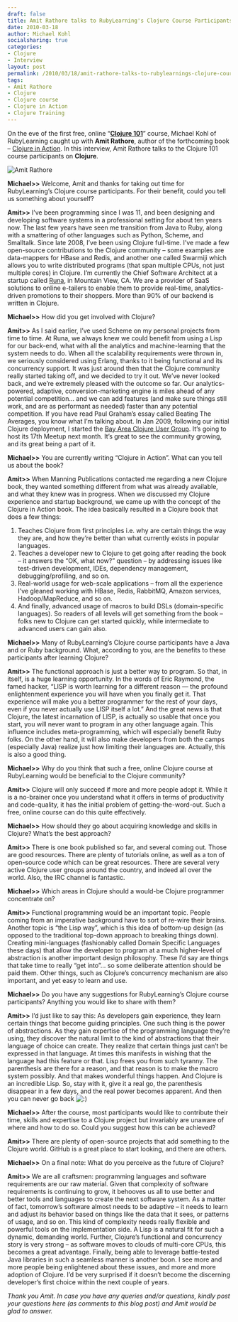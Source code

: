```yaml
---
draft: false
title: Amit Rathore talks to RubyLearning's Clojure Course Participants
date: 2010-03-18
author: Michael Kohl
socialsharing: true
categories:
- Clojure
- Interview
layout: post
permalink: /2010/03/18/amit-rathore-talks-to-rubylearnings-clojure-course-participants/
tags:
- Amit Rathore
- Clojure
- Clojure course
- Clojure in Action
- Clojure Training
---
```

On the eve of the first free, online “**[Clojure
101](http://rubylearning.com/blog/2010/03/09/clojure-101-a-new-course/)**”
course, Michael Kohl of RubyLearning caught up with **Amit Rathore**,
author of the forthcoming book – [Clojure in
Action](http://www.clojureinaction.com/). In this interview, Amit
Rathore talks to the Clojure 101 course participants on **Clojure**.

![Amit
Rathore](http://rubylearning.com/images/amitrathore.png "Amit Rathore")

**Michael\>\>** Welcome, Amit and thanks for taking out time for
RubyLearning’s Clojure course participants. For their benefit, could you
tell us something about yourself?

**Amit\>\>** I’ve been programming since I was 11, and been designing
and developing software systems in a professional setting for about ten
years now. The last few years have seen me transition from Java to Ruby,
along with a smattering of other languages such as Python, Scheme, and
Smalltalk. Since late 2008, I’ve been using Clojure full-time. I’ve made
a few open-source contributions to the Clojure community – some examples
are data-mappers for HBase and Redis, and another one called Swarmiji
which allows you to write distributed programs (that span multiple CPUs,
not just multiple cores) in Clojure. I’m currently the Chief Software
Architect at a startup called [Runa](http://runa.com/), in Mountain
View, CA. We are a provider of SaaS solutions to online e-tailers to
enable them to provide real-time, analytics-driven promotions to their
shoppers. More than 90% of our backend is written in Clojure.

**Michael\>\>** How did you get involved with Clojure?

**Amit\>\>** As I said earlier, I’ve used Scheme on my personal projects
from time to time. At Runa, we always knew we could benefit from using a
Lisp for our back-end, what with all the analytics and machine-learning
that the system needs to do. When all the scalability requirements were
thrown in, we seriously considered using Erlang, thanks to it being
functional and its concurrency support. It was just around then that the
Clojure community really started taking off, and we decided to try it
out. We’ve never looked back, and we’re extremely pleased with the
outcome so far. Our analytics-powered, adaptive, conversion-marketing
engine is miles ahead of any potential competition… and we can add
features (and make sure things still work, and are as performant as
needed) faster than any potential competition. If you have read Paul
Graham’s essay called Beating The Averages, you know what I’m talking
about. In Jan 2009, following our initial Clojure deployment, I started
the [Bay Area Clojure User
Group](http://www.meetup.com/The-Bay-Area-Clojure-User-Group/). It’s
going to host its 17th Meetup next month. It’s great to see the
community growing, and its great being a part of it.

**Michael\>\>** You are currently writing “Clojure in Action”. What can
you tell us about the book?

**Amit\>\>** When Manning Publications contacted me regarding a new
Clojure book, they wanted something different from what was already
available, and what they knew was in progress. When we discussed my
Clojure experience and startup background, we came up with the concept
of the Clojure in Action book. The idea basically resulted in a Clojure
book that does a few things:

1.  Teaches Clojure from first principles i.e. why are certain things
    the way they are, and how they’re better than what currently exists
    in popular languages.
2.  Teaches a developer new to Clojure to get going after reading the
    book – it answers the “OK, what now?” question – by addressing
    issues like test-driven development, IDEs, dependency management,
    debugging/profiling, and so on.
3.  Real-world usage for web-scale applications – from all the
    experience I’ve gleaned working with HBase, Redis, RabbitMQ, Amazon
    services, Hadoop/MapReduce, and so on.
4.  And finally, advanced usage of macros to build DSLs (domain-specific
    languages). So readers of all levels will get something from the
    book – folks new to Clojure can get started quickly, while
    intermediate to advanced users can gain also.

**Michael\>\>** Many of RubyLearning’s Clojure course participants have
a Java and or Ruby background. What, according to you, are the benefits
to these participants after learning Clojure?

**Amit\>\>** The functional approach is just a better way to program. So
that, in itself, is a huge learning opportunity. In the words of Eric
Raymond, the famed hacker, “LISP is worth learning for a different
reason — the profound enlightenment experience you will have when you
finally get it. That experience will make you a better programmer for
the rest of your days, even if you never actually use LISP itself a
lot.” And the great news is that Clojure, the latest incarnation of
LISP, is actually so usable that once you start, you will never want to
program in any other language again. This influence includes
meta-programming, which will especially benefit Ruby folks. On the other
hand, it will also make developers from both the camps (especially Java)
realize just how limiting their languages are. Actually, this is also a
good thing.

**Michael\>\>** Why do you think that such a free, online Clojure course
at RubyLearning would be beneficial to the Clojure community?

**Amit\>\>** Clojure will only succeed if more and more people adopt it.
While it is a no-brainer once you understand what it offers in terms of
productivity and code-quality, it has the initial problem of
getting-the-word-out. Such a free, online course can do this quite
effectively.

**Michael\>\>** How should they go about acquiring knowledge and skills
in Clojure? What’s the best approach?

**Amit\>\>** There is one book published so far, and several coming out.
Those are good resources. There are plenty of tutorials online, as well
as a ton of open-source code which can be great resources. There are
several very active Clojure user groups around the country, and indeed
all over the world. Also, the IRC channel is fantastic.

**Michael\>\>** Which areas in Clojure should a would-be Clojure
programmer concentrate on?

**Amit\>\>** Functional programming would be an important topic. People
coming from an imperative background have to sort of re-wire their
brains. Another topic is “the Lisp way”, which is this idea of bottom-up
design (as opposed to the traditional top-down approach to breaking
things down). Creating mini-languages (fashionably called Domain
Specific Languages these days) that allow the developer to program at a
much higher-level of abstraction is another important design philosophy.
These I’d say are things that take time to really “get into”… so some
deliberate attention should be paid them. Other things, such as
Clojure’s concurrency mechanism are also important, and yet easy to
learn and use.

**Michael\>\>** Do you have any suggestions for RubyLearning’s Clojure
course participants? Anything you would like to share with them?

**Amit\>\>** I’d just like to say this: As developers gain experience,
they learn certain things that become guiding principles. One such thing
is the power of abstractions. As they gain expertise of the programming
language they’re using, they discover the natural limit to the kind of
abstractions that their language of choice can create. They realize that
certain things just can’t be expressed in that language. At times this
manifests in wishing that the language had this feature or that. Lisp
frees you from such tyranny. The parenthesis are there for a reason, and
that reason is to make the macro system possibly. And that makes
wonderful things happen. And Clojure is an incredible Lisp. So, stay
with it, give it a real go, the parenthesis disappear in a few days, and
the real power becomes apparent. And then you can never go back
![:)](http://rubylearning.com/blog/wp-includes/images/smilies/icon_smile.gif)

**Michael\>\>** After the course, most participants would like to
contribute their time, skills and expertise to a Clojure project but
invariably are unaware of where and how to do so. Could you suggest how
this can be achieved?

**Amit\>\>** There are plenty of open-source projects that add something
to the Clojure world. GitHub is a great place to start looking, and
there are others.

**Michael\>\>** On a final note: What do you perceive as the future of
Clojure?

**Amit\>\>** We are all craftsmen: programming languages and software
requirements are our raw material. Given that complexity of software
requirements is continuing to grow, it behooves us all to use better and
better tools and languages to create the next software system. As a
matter of fact, tomorrow’s software almost needs to be adaptive – it
needs to learn and adjust its behavior based on things like the data
that it sees, or patterns of usage, and so on. This kind of complexity
needs really flexible and powerful tools on the implementation side. A
Lisp is a natural fit for such a dynamic, demanding world. Further,
Clojure’s functional and concurrency story is very strong – as software
moves to clouds of multi-core CPUs, this becomes a great advantage.
Finally, being able to leverage battle-tested Java libraries in such a
seamless manner is another boon. I see more and more people being
enlightened about these issues, and more and more adoption of Clojure.
I’d be very surprised if it doesn’t become the discerning developer’s
first choice within the next couple of years.

*Thank you Amit. In case you have any queries and/or questions, kindly
post your questions here (as comments to this blog post) and Amit would
be glad to answer.*
